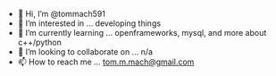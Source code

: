 - 👋 Hi, I’m @tommach591
- 👀 I’m interested in ... developing things
- 🌱 I’m currently learning ... openframeworks, mysql, and more about c++/python
- 💞️ I’m looking to collaborate on ... n/a
- 📫 How to reach me ... tom.m.mach@gmail.com

<!---
tommach591/tommach591 is a ✨ special ✨ repository because its `README.md` (this file) appears on your GitHub profile.
You can click the Preview link to take a look at your changes.
--->
